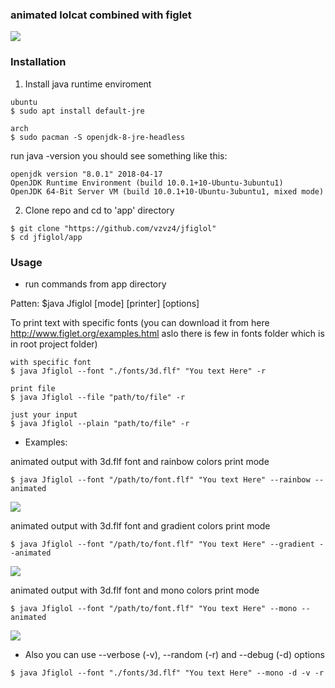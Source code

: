 ### animated lolcat combined with figlet

<img src="https://github.com/vzvz4/jfiglol/blob/master/img/g.gif"/>

### Installation
1. Install java runtime enviroment
```
ubuntu
$ sudo apt install default-jre

arch
$ sudo pacman -S openjdk-8-jre-headless
```
run java -version you should see something like this:
```
openjdk version "8.0.1" 2018-04-17
OpenJDK Runtime Environment (build 10.0.1+10-Ubuntu-3ubuntu1)
OpenJDK 64-Bit Server VM (build 10.0.1+10-Ubuntu-3ubuntu1, mixed mode)
```
2. Clone repo and cd to 'app' directory
```
$ git clone "https://github.com/vzvz4/jfiglol"
$ cd jfiglol/app
```

### Usage
 - run commands from app directory

Patten:
$java Jfiglol \[mode\] \[printer\] \[options\]

To print text with specific fonts (you can download it from here http://www.figlet.org/examples.html aslo there is few in fonts folder which is in root project folder) 
```
with specific font
$ java Jfiglol --font "./fonts/3d.flf" "You text Here" -r

print file
$ java Jfiglol --file "path/to/file" -r

just your input
$ java Jfiglol --plain "path/to/file" -r
```
 - Examples:

 animated output with 3d.flf font and rainbow colors print mode
 ```
$ java Jfiglol --font "/path/to/font.flf" "You text Here" --rainbow --animated
```
<img src="https://github.com/vzvz4/jfiglol/blob/master/img/rainbow.gif"/>

animated output with 3d.flf font and gradient colors print mode
 ```
$ java Jfiglol --font "/path/to/font.flf" "You text Here" --gradient --animated  
```
<img src="https://github.com/vzvz4/jfiglol/blob/master/img/gradient.gif"/>

animated output with 3d.flf font and mono colors print mode
 ```
$ java Jfiglol --font "/path/to/font.flf" "You text Here" --mono --animated 
```
<img src="https://github.com/vzvz4/jfiglol/blob/master/img/mono.gif"/>

 - Also you can use --verbose (-v), --random (-r) and --debug (-d) options
```
$ java Jfiglol --font "./fonts/3d.flf" "You text Here" --mono -d -v -r
```
